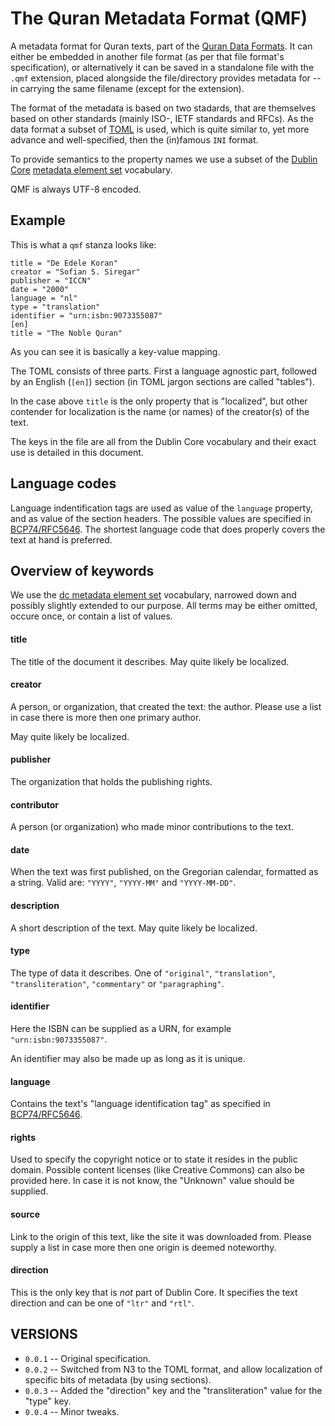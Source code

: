 # The Quran Metadata Format (QMF)

A metadata format for Quran texts, part of the [Quran Data Formats](https://github.com/oqc/qdf).
It can either be embedded in another file format (as per that file format's
specification), or alternatively it can be saved in a standalone file with the `.qmf` extension,
placed alongside the file/directory provides metadata for --
in carrying the same filename (except for the extension).

The format of the metadata is based on two stadards, that are themselves based on
other standards (mainly ISO-, IETF standards and RFCs).  As the data format
a subset of [TOML](https://github.com/toml-lang/toml) is used, which is quite similar to, yet
more advance and well-specified, then the (in)famous `INI` format.

To provide semantics to the property names we use a subset of the
[Dublin Core](http://en.wikipedia.org/wiki/dublin_core)
[metadata element set](http://dublincore.org/documents/dces) vocabulary.

QMF is always UTF-8 encoded.




## Example

This is what a `qmf` stanza looks like:

    title = "De Edele Koran"
    creator = "Sofian S. Siregar"
    publisher = "ICCN"
    date = "2000"
    language = "nl"
    type = "translation"
    identifier = "urn:isbn:9073355087"
    [en]
    title = "The Noble Quran"

As you can see it is basically a key-value mapping.

The TOML consists of three parts.  First a language agnostic part, followed by
an English (`[en]`) section (in TOML jargon sections are called "tables").

In the case above `title` is the only property that is "localized", but other
contender for localization is the name (or names) of the creator(s) of the text.

The keys in the file are all from the Dublin Core vocabulary and their exact use is
detailed in this document.


## Language codes

Language indentification tags are used as value of the `language` property, and as value of the section
headers.  The possible values are specified in [BCP74/RFC5646](http://tools.ietf.org/html/rfc5646).
The shortest language code that does properly covers the text at hand is preferred.


## Overview of keywords

We use the [dc metadata element set](http://dublincore.org/documents/dces)
vocabulary, narrowed down and possibly slightly extended to our purpose.
All terms may be either omitted, occure once, or contain a list of values.


#### title

The title of the document it describes.  May quite likely be localized.


#### creator

A person, or organization, that created the text: the author.  Please
use a list in case there is more then one primary author.

May quite likely be localized.


#### publisher

The organization that holds the publishing rights.


#### contributor

A person (or organization) who made minor contributions to the text.


#### date

When the text was first published, on the Gregorian calendar, formatted as a string.
Valid are: `"YYYY"`, `"YYYY-MM"` and `"YYYY-MM-DD"`.


#### description

A short description of the text.  May quite likely be localized.


#### type

The type of data it describes.
One of `"original"`, `"translation"`, `"transliteration"`, `"commentary"`
or `"paragraphing"`.


#### identifier

Here the ISBN can be supplied as a URN, for example `"urn:isbn:9073355087"`.

An identifier may also be made up as long as it is unique.


#### language

Contains the text's "language identification tag" as specified in [BCP74/RFC5646](http://tools.ietf.org/html/rfc5646).


#### rights

Used to specify the copyright notice or to state it resides in the public
domain.  Possible content licenses (like Creative Commons) can also be
provided here.  In case it is not know, the "Unknown" value should be supplied.


#### source

Link to the origin of this text, like the site it was downloaded from.
Please supply a list in case more then one origin is deemed noteworthy.


#### direction

This is the only key that is *not* part of Dublin Core. It specifies the
text direction and can be one of `"ltr"` and `"rtl"`.



## VERSIONS

* `0.0.1` -- Original specification.
* `0.0.2` -- Switched from N3 to the TOML format, and allow localization of specific bits of metadata (by using sections).
* `0.0.3` -- Added the "direction" key and the "transliteration" value for the "type" key.
* `0.0.4` -- Minor tweaks.
